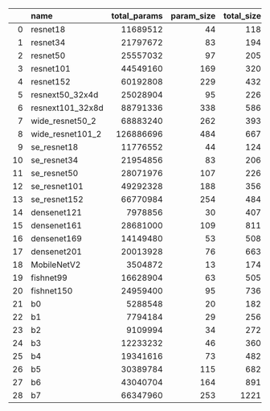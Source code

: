 |    | name             |   total_params |   param_size |   total_size |
|---:|:-----------------|---------------:|-------------:|-------------:|
|  0 | resnet18         |       11689512 |           44 |          118 |
|  1 | resnet34         |       21797672 |           83 |          194 |
|  2 | resnet50         |       25557032 |           97 |          205 |
|  3 | resnet101        |       44549160 |          169 |          320 |
|  4 | resnet152        |       60192808 |          229 |          432 |
|  5 | resnext50_32x4d  |       25028904 |           95 |          226 |
|  6 | resnext101_32x8d |       88791336 |          338 |          586 |
|  7 | wide_resnet50_2  |       68883240 |          262 |          393 |
|  8 | wide_resnet101_2 |      126886696 |          484 |          667 |
|  9 | se_resnet18      |       11776552 |           44 |          124 |
| 10 | se_resnet34      |       21954856 |           83 |          206 |
| 11 | se_resnet50      |       28071976 |          107 |          226 |
| 12 | se_resnet101     |       49292328 |          188 |          356 |
| 13 | se_resnet152     |       66770984 |          254 |          484 |
| 14 | densenet121      |        7978856 |           30 |          407 |
| 15 | densenet161      |       28681000 |          109 |          811 |
| 16 | densenet169      |       14149480 |           53 |          508 |
| 17 | densenet201      |       20013928 |           76 |          663 |
| 18 | MobileNetV2      |        3504872 |           13 |          174 |
| 19 | fishnet99        |       16628904 |           63 |          505 |
| 20 | fishnet150       |       24959400 |           95 |          736 |
| 21 | b0               |        5288548 |           20 |          182 |
| 22 | b1               |        7794184 |           29 |          256 |
| 23 | b2               |        9109994 |           34 |          272 |
| 24 | b3               |       12233232 |           46 |          360 |
| 25 | b4               |       19341616 |           73 |          482 |
| 26 | b5               |       30389784 |          115 |          682 |
| 27 | b6               |       43040704 |          164 |          891 |
| 28 | b7               |       66347960 |          253 |         1221 |.md